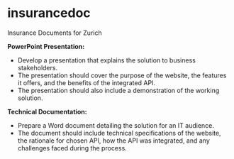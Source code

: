 # insurancedoc
Insurance Documents for Zurich 

**PowerPoint Presentation:**
- Develop a presentation that explains the solution to business stakeholders. 
- The presentation should cover the purpose of the website, the features it offers,
and the benefits of the integrated API. 
- The presentation should also include a demonstration of the working solution.

**Technical Documentation:**
- Prepare a Word document detailing the solution for an IT audience. 
- The document should include technical specifications of the website, the rationale 
for chosen API, how the API was integrated, and any challenges faced during the 
process.

